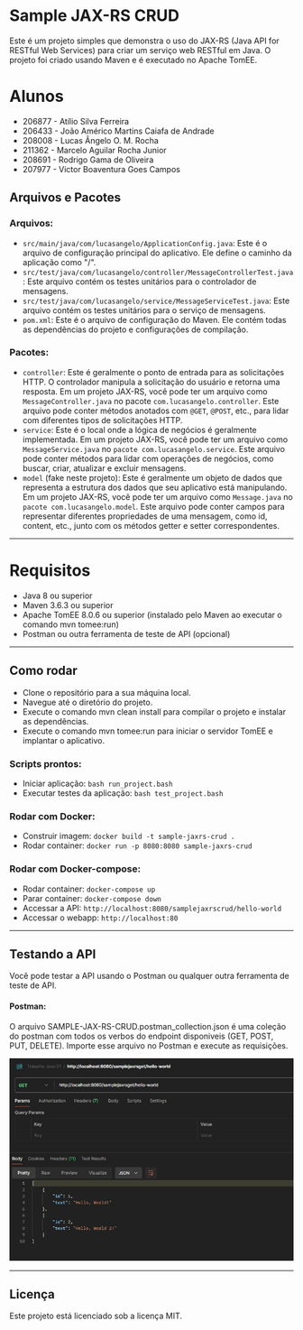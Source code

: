 # Sample JAX-RS CRUD

Este é um projeto simples que demonstra o uso do JAX-RS (Java API for RESTful Web Services) para criar um serviço web RESTful em Java. O projeto foi criado usando Maven e é executado no Apache TomEE.

# Alunos

- 206877 - Atílio Silva Ferreira
- 206433 - João Américo Martins Caiafa de Andrade
- 208008 - Lucas Ângelo O. M. Rocha
- 211362 - Marcelo Aguilar Rocha Junior
- 208691 - Rodrigo Gama de Oliveira
- 207977 - Victor Boaventura Goes Campos

## Arquivos e Pacotes

### Arquivos:

- `src/main/java/com/lucasangelo/ApplicationConfig.java`: Este é o arquivo de configuração principal do aplicativo. Ele define o caminho da aplicação como "/".
- `src/test/java/com/lucasangelo/controller/MessageControllerTest.java`: Este arquivo contém os testes unitários para o controlador de mensagens.
- `src/test/java/com/lucasangelo/service/MessageServiceTest.java`: Este arquivo contém os testes unitários para o serviço de mensagens.
- `pom.xml`: Este é o arquivo de configuração do Maven. Ele contém todas as dependências do projeto e configurações de compilação.

### Pacotes:

- `controller`: Este é geralmente o ponto de entrada para as solicitações HTTP. O controlador manipula a solicitação do usuário e retorna uma resposta. Em um projeto JAX-RS, você pode ter um arquivo como `MessageController.java` no pacote `com.lucasangelo.controller`. Este arquivo pode conter métodos anotados com `@GET`, `@POST`, etc., para lidar com diferentes tipos de solicitações HTTP.
- `service`: Este é o local onde a lógica de negócios é geralmente implementada. Em um projeto JAX-RS, você pode ter um arquivo como `MessageService.java` no `pacote com.lucasangelo.service`. Este arquivo pode conter métodos para lidar com operações de negócios, como buscar, criar, atualizar e excluir mensagens.
- `model` (fake neste projeto): Este é geralmente um objeto de dados que representa a estrutura dos dados que seu aplicativo está manipulando. Em um projeto JAX-RS, você pode ter um arquivo como `Message.java` no `pacote com.lucasangelo.model`. Este arquivo pode conter campos para representar diferentes propriedades de uma mensagem, como id, content, etc., junto com os métodos getter e setter correspondentes.

---

# Requisitos

- Java 8 ou superior
- Maven 3.6.3 ou superior
- Apache TomEE 8.0.6 ou superior (instalado pelo Maven ao executar o comando mvn tomee:run)
- Postman ou outra ferramenta de teste de API (opcional)

---

## Como rodar

- Clone o repositório para a sua máquina local.
- Navegue até o diretório do projeto.
- Execute o comando mvn clean install para compilar o projeto e instalar as dependências.
- Execute o comando mvn tomee:run para iniciar o servidor TomEE e implantar o aplicativo.

### Scripts prontos:

- Iniciar aplicação: `bash run_project.bash`
- Executar testes da aplicação: `bash test_project.bash`

### Rodar com Docker:

- Construir imagem: `docker build -t sample-jaxrs-crud .`
- Rodar container: `docker run -p 8080:8080 sample-jaxrs-crud`

### Rodar com Docker-compose:

- Rodar container: `docker-compose up`
- Parar container: `docker-compose down`
- Accessar a API: `http://localhost:8080/samplejaxrscrud/hello-world`
- Accessar o webapp: `http://localhost:80`

---

## Testando a API

Você pode testar a API usando o Postman ou qualquer outra ferramenta de teste de API.

#### Postman:

O arquivo SAMPLE-JAX-RS-CRUD.postman_collection.json é uma coleção do postman com todos os verbos do endpoint disponiveis (GET, POST, PUT, DELETE).
Importe esse arquivo no Postman e execute as requisições.

![postman_request.png.jpg](postman_request.png.jpg)

---

## Licença

Este projeto está licenciado sob a licença MIT.
